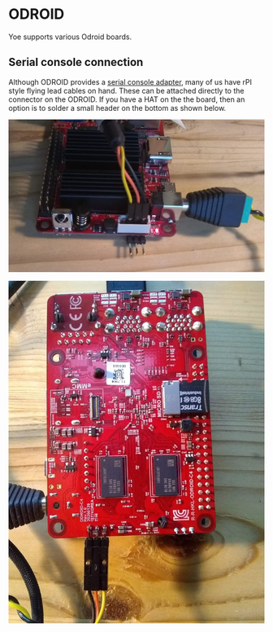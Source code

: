 # ODROID

Yoe supports various Odroid boards.

## Serial console connection

Although ODROID provides a
[serial console adapter](https://wiki.odroid.com/accessory/development/usb_uart_kit),
many of us have rPI style flying lead cables on hand. These can be attached
directly to the connector on the ODROID. If you have a HAT on the the board,
then an option is to solder a small header on the bottom as shown below.

![odroid serial console top](odroid-serial-console-top.jpg)

![odroid serial console bottom](odroid-serial-console-bottom.jpg)
